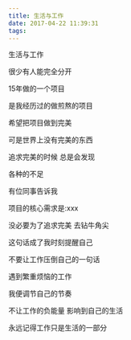 ```yaml
---
title: 生活与工作
date: 2017-04-22 11:39:31
tags:
---
```


生活与工作

很少有人能完全分开

15年做的一个项目

是我经历过的做煎熬的项目

希望把项目做到完美

可是世界上没有完美的东西

追求完美的时候 总是会发现

各种的不足

有位同事告诉我

项目的核心需求是:xxx

没必要为了追求完美 去钻牛角尖

这句话成了我时刻提醒自己

不要让工作压倒自己的一句话

遇到繁重烦恼的工作

我便调节自己的节奏

不让工作的负能量 影响到自己的生活

永远记得工作只是生活的一部分
